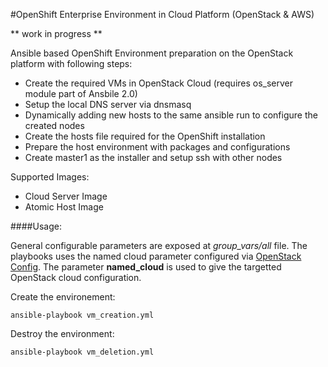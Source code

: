 #OpenShift Enterprise Environment in Cloud Platform (OpenStack & AWS)

** work in progress **

Ansible based OpenShift Environment preparation on the OpenStack platform with following steps:
- Create the required VMs in OpenStack Cloud (requires os_server module part of Ansbile 2.0)
- Setup the local DNS server via dnsmasq
- Dynamically adding new hosts to the same ansible run to configure the created nodes
- Create the hosts file required for the OpenShift installation
- Prepare the host environment with packages and configurations
- Create master1 as the installer and setup ssh with other nodes

Supported Images:
- Cloud Server Image
- Atomic Host Image

####Usage:

General configurable parameters are exposed at *group_vars/all* file.
The playbooks uses the named cloud parameter configured via [OpenStack Config](http://docs.openstack.org/developer/python-openstackclient/configuration.html). The parameter **named_cloud** is used to give the targetted OpenStack cloud configuration.


Create the environement:
```
ansible-playbook vm_creation.yml
```

Destroy the environment:
```
ansible-playbook vm_deletion.yml
```
